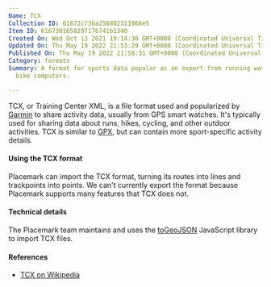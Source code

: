 ```yaml
---
Name: TCX
Collection ID: 61672c73ba256802311968e5
Item ID: 6167301658297176741b1340
Created On: Wed Oct 13 2021 19:14:30 GMT+0000 (Coordinated Universal Time)
Updated On: Thu May 19 2022 21:53:29 GMT+0000 (Coordinated Universal Time)
Published On: Thu May 19 2022 21:58:31 GMT+0000 (Coordinated Universal Time)
Category: formats
Summary: A format for sports data popular as an export from running watches and
  bike computers.

---
```


TCX, or Training Center XML, is a file format used and popularized by [Garmin](https://www.garmin.com/) to share activity data, usually from GPS smart watches. It's typically used for sharing data about runs, hikes, cycling, and other outdoor activities. TCX is similar to [GPX](/documentation/gpx), but can contain more sport-specific activity details.

#### Using the TCX format

Placemark can import the TCX format, turning its routes into lines and trackpoints into points. We can't currently export the format because Placemark supports many features that TCX does not.

#### Technical details

The Placemark team maintains and uses the [toGeoJSON](https://github.com/placemark/togeojson) JavaScript library to import TCX files.

#### References

* [TCX on Wikipedia](https://en.wikipedia.org/wiki/Training_Center_XML)
